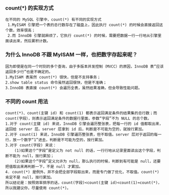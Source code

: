 ### count(*) 的实现方式
    在不同的 MySQL 引擎中，count(*) 有不同的实现方式
     1.MyISAM 引擎把一个表的总行数存在了磁盘上，因此执行 count(*) 的时候会直接返回这个数，效率很高；
     2.而 InnoDB 引擎就麻烦了，它执行 count(*) 的时候，需要把数据一行一行地从引擎里面读出来，然后累积计数。
 ### 为什么 InnoDB 不跟 MyISAM 一样，也把数字存起来呢？
    因为即使是在同一个时刻的多个查询，由于多版本并发控制（MVCC）的原因，InnoDB 表“应该返回多少行”也是不确定的。
    1.MyISAM 表虽然 count(*) 很快，但是不支持事务；
    2.show table status 命令虽然返回很快，但是不准确；
    3.InnoDB 表直接 count(*) 会遍历全表，虽然结果准确，但会导致性能问题。
 ### 不同的 count 用法
    count(*)、count(主键 id) 和 count(1) 都表示返回满足条件的结果集的总行数；而 count(字段），则表示返回满足条件的数据行里面，参数“字段”不为 NULL 的总个数。
    1.对于 count(主键 id) 来说，InnoDB 引擎会遍历整张表，把每一行的 id 值都取出来，返回给 server 层。server 层拿到 id 后，判断是不可能为空的，就按行累加。
    2.对于 count(1) 来说，InnoDB 引擎遍历整张表，但不取值。server 层对于返回的每一行，放一个数字“1”进去，判断是不可能为空的，按行累加。
    3.对于 count(字段) 来说：
        (1)如果这个“字段”是定义为 not null 的话，一行行地从记录里面读出这个字段，判断不能为 null，按行累加；
        (2)如果这个“字段”定义允许为 null，那么执行的时候，判断到有可能是 null，还要把值取出来再判断一下，不是 null 才累加。
    4. count(*) 是例外，并不会把全部字段取出来，而是专门做了优化，不取值。count(*) 肯定不是 null，按行累加。
    所以结论是：按照效率排序的话，count(字段)<count(主键 id)<count(1)≈count(*)，所以我建议你，尽量使用 count(*)。